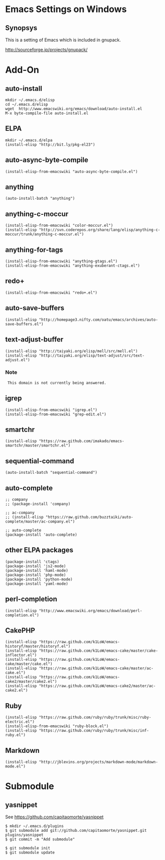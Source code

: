 # Emacs Settings on Windows

## Synopsys

This is a setting of Emacs which is included in gnupack.

<http://sourceforge.jp/projects/gnupack/>

# Add-On

## auto-install

    mkdir ~/.emacs.d/elisp
    cd ~/.emacs.d/elisp
    wget  http://www.emacswiki.org/emacs/download/auto-install.el
    M-x byte-compile-file auto-install.el

## ELPA

    mkdir ~/.emacs.d/elpa
    (install-elisp "http://bit.ly/pkg-el23")

## auto-async-byte-compile

    (install-elisp-from-emacswiki "auto-async-byte-compile.el")

## anything

    (auto-install-batch "anything")

## anything-c-moccur

    (install-elisp-from-emacswiki "color-moccur.el")
    (install-elisp "http://svn.coderepos.org/share/lang/elisp/anything-c-moccur/trunk/anything-c-moccur.el")

## anything-for-tags

    (install-elisp-from-emacswiki "anything-gtags.el")
    (install-elisp-from-emacswiki "anything-exuberant-ctags.el")

## redo+

    (install-elisp-from-emacswiki "redo+.el")

## auto-save-buffers

    (install-elisp "http://homepage3.nifty.com/oatu/emacs/archives/auto-save-buffers.el")

## text-adjust-buffer

    (install-elisp "http://taiyaki.org/elisp/mell/src/mell.el")
    (install-elisp "http://taiyaki.org/elisp/text-adjust/src/text-adjust.el")

### Note
     This domain is not currently being answered.

## igrep

    (install-elisp-from-emacswiki "igrep.el")
    (install-elisp-from-emacswiki "grep-edit.el")

## smartchr

    (install-elisp "https://raw.github.com/imakado/emacs-smartchr/master/smartchr.el")

## sequential-command

    (auto-install-batch "sequential-command")

## auto-complete

    ;; company
    ;; (package-install 'company)

    ;; ac-company
    ;; (install-elisp "https://raw.github.com/buzztaiki/auto-complete/master/ac-company.el")

    ;; auto-complete
    (package-install 'auto-complete)

## other ELPA packages

    (package-install 'ctags)
    (package-install 'js2-mode)
    (package-install 'haml-mode)
    (package-install 'php-mode)
    (package-install 'python-mode)
    (package-install 'yaml-mode)

## perl-completion

    (install-elisp "http://www.emacswiki.org/emacs/download/perl-completion.el")

## CakePHP

    (install-elisp "https://raw.github.com/k1LoW/emacs-historyf/master/historyf.el")
    (install-elisp "https://raw.github.com/k1LoW/emacs-cake/master/cake-inflector.el")
    (install-elisp "https://raw.github.com/k1LoW/emacs-cake/master/cake.el")
    (install-elisp "https://raw.github.com/k1LoW/emacs-cake/master/ac-cake.el")
    (install-elisp "https://raw.github.com/k1LoW/emacs-cake2/master/cake2.el")
    (install-elisp "https://raw.github.com/k1LoW/emacs-cake2/master/ac-cake2.el")

## Ruby

    (install-elisp "https://raw.github.com/ruby/ruby/trunk/misc/ruby-electric.el")
    (install-elisp-from-emacswiki "ruby-block.el")
    (install-elisp "https://raw.github.com/ruby/ruby/trunk/misc/inf-ruby.el")

## Markdown

    (install-elisp "http://jblevins.org/projects/markdown-mode/markdown-mode.el")

# Submodule

## yasnippet
See <https://github.com/capitaomorte/yasnippet>

    $ mkdir ~/.emacs.d/plugins
    $ git submodule add git://github.com/capitaomorte/yasnippet.git plugins/yasnippet
    $ git commit -m "Add submodule"

    $ git submodule init
    $ git submodule update

